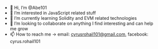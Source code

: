 - 👋 Hi, I’m @Abe101
- 👀 I’m interested in JavaScript related stuff
- 🌱 I’m currently learning Solidity and EVM related technologies
- 💞️ I’m looking to collaborate on anything I find interesting and can help me grow
- 📫 How to reach me -> email: cyrusrohail101@gmail.com, facebook: cyrus.rohail101

<!---
Abe101/Abe101 is a ✨ special ✨ repository because its `README.md` (this file) appears on your GitHub profile.
You can click the Preview link to take a look at your changes.
--->

